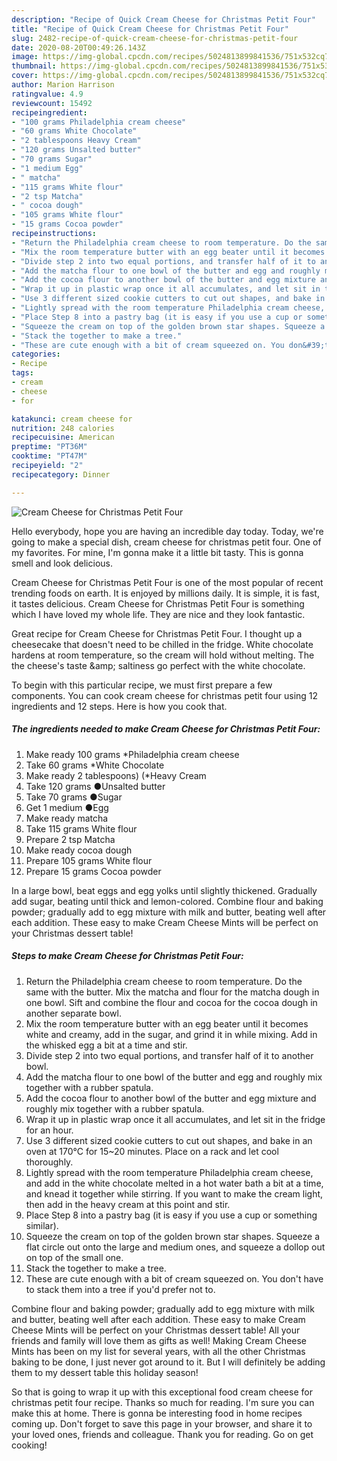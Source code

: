 ```yaml
---
description: "Recipe of Quick Cream Cheese for Christmas Petit Four"
title: "Recipe of Quick Cream Cheese for Christmas Petit Four"
slug: 2482-recipe-of-quick-cream-cheese-for-christmas-petit-four
date: 2020-08-20T00:49:26.143Z
image: https://img-global.cpcdn.com/recipes/5024813899841536/751x532cq70/cream-cheese-for-christmas-petit-four-recipe-main-photo.jpg
thumbnail: https://img-global.cpcdn.com/recipes/5024813899841536/751x532cq70/cream-cheese-for-christmas-petit-four-recipe-main-photo.jpg
cover: https://img-global.cpcdn.com/recipes/5024813899841536/751x532cq70/cream-cheese-for-christmas-petit-four-recipe-main-photo.jpg
author: Marion Harrison
ratingvalue: 4.9
reviewcount: 15492
recipeingredient:
- "100 grams Philadelphia cream cheese"
- "60 grams White Chocolate"
- "2 tablespoons Heavy Cream"
- "120 grams Unsalted butter"
- "70 grams Sugar"
- "1 medium Egg"
- " matcha"
- "115 grams White flour"
- "2 tsp Matcha"
- " cocoa dough"
- "105 grams White flour"
- "15 grams Cocoa powder"
recipeinstructions:
- "Return the Philadelphia cream cheese to room temperature. Do the same with the butter. Mix the matcha and flour for the matcha dough in one bowl.  Sift and combine the flour and cocoa for the cocoa dough in another separate bowl."
- "Mix the room temperature butter with an egg beater until it becomes white and creamy, add in the sugar, and grind it in while mixing. Add in the whisked egg a bit at a time and stir."
- "Divide step 2 into two equal portions, and transfer half of it to another bowl."
- "Add the matcha flour to one bowl of the butter and egg and roughly mix together with a rubber spatula."
- "Add the cocoa flour to another bowl of the butter and egg mixture and roughly mix together with a rubber spatula."
- "Wrap it up in plastic wrap once it all accumulates, and let sit in the fridge for an hour."
- "Use 3 different sized cookie cutters to cut out shapes, and bake in an oven at 170°C for 15~20 minutes. Place on a rack and let cool thoroughly."
- "Lightly spread with the room temperature Philadelphia cream cheese, and add in the white chocolate melted in a hot water bath a bit at a time, and knead it together while stirring. If you want to make the cream light, then add in the heavy cream at this point and stir."
- "Place Step 8 into a pastry bag (it is easy if you use a cup or something similar)."
- "Squeeze the cream on top of the golden brown star shapes. Squeeze a flat circle out onto the large and medium ones, and squeeze a dollop out on top of the small one."
- "Stack the together to make a tree."
- "These are cute enough with a bit of cream squeezed on. You don&#39;t have to stack them into a tree if you&#39;d prefer not to."
categories:
- Recipe
tags:
- cream
- cheese
- for

katakunci: cream cheese for 
nutrition: 248 calories
recipecuisine: American
preptime: "PT36M"
cooktime: "PT47M"
recipeyield: "2"
recipecategory: Dinner

---
```



![Cream Cheese for Christmas Petit Four](https://img-global.cpcdn.com/recipes/5024813899841536/751x532cq70/cream-cheese-for-christmas-petit-four-recipe-main-photo.jpg)

Hello everybody, hope you are having an incredible day today. Today, we're going to make a special dish, cream cheese for christmas petit four. One of my favorites. For mine, I'm gonna make it a little bit tasty. This is gonna smell and look delicious.

Cream Cheese for Christmas Petit Four is one of the most popular of recent trending foods on earth. It is enjoyed by millions daily. It is simple, it is fast, it tastes delicious. Cream Cheese for Christmas Petit Four is something which I have loved my whole life. They are nice and they look fantastic.

Great recipe for Cream Cheese for Christmas Petit Four. I thought up a cheesecake that doesn&#39;t need to be chilled in the fridge. White chocolate hardens at room temperature, so the cream will hold without melting. The the cheese&#39;s taste &amp;amp; saltiness go perfect with the white chocolate.


To begin with this particular recipe, we must first prepare a few components. You can cook cream cheese for christmas petit four using 12 ingredients and 12 steps. Here is how you cook that.

<!--inarticleads1-->

##### The ingredients needed to make Cream Cheese for Christmas Petit Four:

1. Make ready 100 grams *Philadelphia cream cheese
1. Take 60 grams *White Chocolate
1. Make ready 2 tablespoons) (*Heavy Cream
1. Take 120 grams ●Unsalted butter
1. Take 70 grams ●Sugar
1. Get 1 medium ●Egg
1. Make ready  matcha
1. Take 115 grams White flour
1. Prepare 2 tsp Matcha
1. Make ready  cocoa dough
1. Prepare 105 grams White flour
1. Prepare 15 grams Cocoa powder


In a large bowl, beat eggs and egg yolks until slightly thickened. Gradually add sugar, beating until thick and lemon-colored. Combine flour and baking powder; gradually add to egg mixture with milk and butter, beating well after each addition. These easy to make Cream Cheese Mints will be perfect on your Christmas dessert table! 

<!--inarticleads2-->

##### Steps to make Cream Cheese for Christmas Petit Four:

1. Return the Philadelphia cream cheese to room temperature. Do the same with the butter. Mix the matcha and flour for the matcha dough in one bowl.  Sift and combine the flour and cocoa for the cocoa dough in another separate bowl.
1. Mix the room temperature butter with an egg beater until it becomes white and creamy, add in the sugar, and grind it in while mixing. Add in the whisked egg a bit at a time and stir.
1. Divide step 2 into two equal portions, and transfer half of it to another bowl.
1. Add the matcha flour to one bowl of the butter and egg and roughly mix together with a rubber spatula.
1. Add the cocoa flour to another bowl of the butter and egg mixture and roughly mix together with a rubber spatula.
1. Wrap it up in plastic wrap once it all accumulates, and let sit in the fridge for an hour.
1. Use 3 different sized cookie cutters to cut out shapes, and bake in an oven at 170°C for 15~20 minutes. Place on a rack and let cool thoroughly.
1. Lightly spread with the room temperature Philadelphia cream cheese, and add in the white chocolate melted in a hot water bath a bit at a time, and knead it together while stirring. If you want to make the cream light, then add in the heavy cream at this point and stir.
1. Place Step 8 into a pastry bag (it is easy if you use a cup or something similar).
1. Squeeze the cream on top of the golden brown star shapes. Squeeze a flat circle out onto the large and medium ones, and squeeze a dollop out on top of the small one.
1. Stack the together to make a tree.
1. These are cute enough with a bit of cream squeezed on. You don&#39;t have to stack them into a tree if you&#39;d prefer not to.


Combine flour and baking powder; gradually add to egg mixture with milk and butter, beating well after each addition. These easy to make Cream Cheese Mints will be perfect on your Christmas dessert table! All your friends and family will love them as gifts as well! Making Cream Cheese Mints has been on my list for several years, with all the other Christmas baking to be done, I just never got around to it. But I will definitely be adding them to my dessert table this holiday season! 

So that is going to wrap it up with this exceptional food cream cheese for christmas petit four recipe. Thanks so much for reading. I'm sure you can make this at home. There is gonna be interesting food in home recipes coming up. Don't forget to save this page in your browser, and share it to your loved ones, friends and colleague. Thank you for reading. Go on get cooking!
